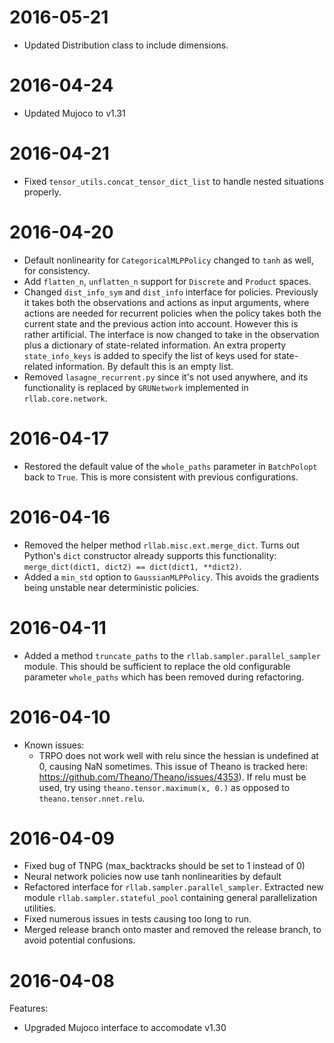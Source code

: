 # 2016-05-21

- Updated Distribution class to include dimensions.

# 2016-04-24

- Updated Mujoco to v1.31

# 2016-04-21

- Fixed `tensor_utils.concat_tensor_dict_list` to handle nested situations properly.

# 2016-04-20

- Default nonlinearity for `CategoricalMLPPolicy` changed to `tanh` as well, for consistency.
- Add `flatten_n`, `unflatten_n` support for `Discrete` and `Product` spaces.
- Changed `dist_info_sym` and `dist_info` interface for policies. Previously it takes both the observations and actions as input arguments, where actions are needed for recurrent policies when the policy takes both the current state and the previous action into account. However this is rather artificial. The interface is now changed to take in the observation plus a dictionary of state-related information. An extra property `state_info_keys` is added to specify the list of keys used for state-related information. By default this is an empty list.
- Removed `lasagne_recurrent.py` since it's not used anywhere, and its functionality is replaced by `GRUNetwork` implemented in `rllab.core.network`.

# 2016-04-17

- Restored the default value of the `whole_paths` parameter in `BatchPolopt` back to `True`. This is more consistent with previous configurations.

# 2016-04-16

- Removed the helper method `rllab.misc.ext.merge_dict`. Turns out Python's `dict` constructor already supports this functionality: `merge_dict(dict1, dict2) == dict(dict1, **dict2)`.
- Added a `min_std` option to `GaussianMLPPolicy`. This avoids the gradients being unstable near deterministic policies.

# 2016-04-11

- Added a method `truncate_paths` to the `rllab.sampler.parallel_sampler` module. This should be sufficient to replace the old configurable parameter `whole_paths` which has been removed during refactoring.

# 2016-04-10

- Known issues:
  - TRPO does not work well with relu since the hessian is undefined at 0, causing NaN sometimes. This issue of Theano is tracked here: https://github.com/Theano/Theano/issues/4353). If relu must be used, try using `theano.tensor.maximum(x, 0.)` as opposed to `theano.tensor.nnet.relu`.

# 2016-04-09

- Fixed bug of TNPG (max_backtracks should be set to 1 instead of 0) 
- Neural network policies now use tanh nonlinearities by default
- Refactored interface for `rllab.sampler.parallel_sampler`. Extracted new module `rllab.sampler.stateful_pool` containing general parallelization utilities.
- Fixed numerous issues in tests causing too long to run.
- Merged release branch onto master and removed the release branch, to avoid potential confusions.

# 2016-04-08

Features:
- Upgraded Mujoco interface to accomodate v1.30
